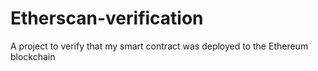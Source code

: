 # Etherscan-verification
A project to verify that my smart contract was deployed to the Ethereum blockchain
